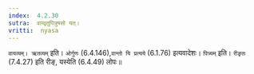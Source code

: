 ```yaml
---
index:  4.2.30
sutra:  वाय्वृतुपित्रुषसो यत्।
vritti:  nyasa
---
```


`वायव्यम्। ऋतव्यम्` इति। `ओर्गुणः` (6.4.146),`वान्तो यि प्रत्यये` (6.1.76) इत्यवादेशः। `पित्र्यम्` इति। `रीङृतः` (7.4.27) इति रीङ्, यस्येति (6.4.49) लोपः॥
